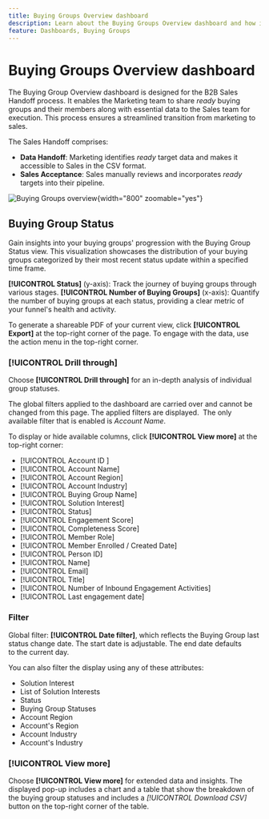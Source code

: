 ```yaml
---
title: Buying Groups Overview dashboard
description: Learn about the Buying Groups Overview dashboard and how it enables the Sales Handoff from the Marketing team.
feature: Dashboards, Buying Groups
---
```


# Buying Groups Overview dashboard

The Buying Group Overview dashboard is designed for the B2B Sales Handoff process. It enables the Marketing team to share _ready_ buying groups and their members along with essential data to the Sales team for execution. This process ensures a streamlined transition from marketing to sales.

The Sales Handoff comprises:

* **Data Handoff**: Marketing identifies _ready_ target data and makes it accessible to Sales in the CSV format. 
* **Sales Acceptance**: Sales manually reviews and incorporates _ready_ targets into their pipeline.

![Buying Groups overview](./assets/buying-groups-overview.png.png){width="800" zoomable="yes"}

## Buying Group Status

Gain insights into your buying groups' progression with the Buying Group Status view. This visualization showcases the distribution of your buying groups categorized by their most recent status update within a specified time frame.

**[!UICONTROL Status]** (y-axis): Track the journey of buying groups through various stages.
**[!UICONTROL Number of Buying Groups]** (x-axis): Quantify the number of buying groups at each status, providing a clear metric of your funnel's health and activity.

To generate a shareable PDF of your current view, click **[!UICONTROL Export]** at the top-right corner of the page. To engage with the data, use the action menu in the top-right corner. 

### [!UICONTROL Drill through]

Choose **[!UICONTROL Drill through]** for an in-depth analysis of individual group statuses.

The global filters applied to the dashboard are carried over and cannot be changed from this page.
The applied filters are displayed. 
The only available filter that is enabled is _Account Name_.

To display or hide available columns, click **[!UICONTROL View more]** at the top-right corner:

* [!UICONTROL Account ID ]
* [!UICONTROL Account Name]
* [!UICONTROL Account Region]
* [!UICONTROL Account Industry]
* [!UICONTROL Buying Group Name]
* [!UICONTROL Solution Interest]
* [!UICONTROL Status]
* [!UICONTROL Engagement Score]
* [!UICONTROL Completeness Score]
* [!UICONTROL Member Role]
* [!UICONTROL Member Enrolled / Created Date]
* [!UICONTROL Person ID]
* [!UICONTROL Name]
* [!UICONTROL Email]
* [!UICONTROL Title]
* [!UICONTROL Number of Inbound Engagement Activities]
* [!UICONTROL Last engagement date]

### Filter

Global filter: **[!UICONTROL Date filter]**, which reflects the Buying Group last status change date. The start date is adjustable. The end date defaults to the current day.

You can also filter the display using any of these attributes:

* Solution Interest
* List of Solution Interests
* Status
* Buying Group Statuses
* Account Region
* Account's Region
* Account Industry
* Account's Industry

### [!UICONTROL View more]

Choose **[!UICONTROL View more]** for extended data and insights. The displayed pop-up includes a chart and a table that show the breakdown of the buying group statuses and includes a _[!UICONTROL Download CSV]_ button on the top-right corner of the table. 

